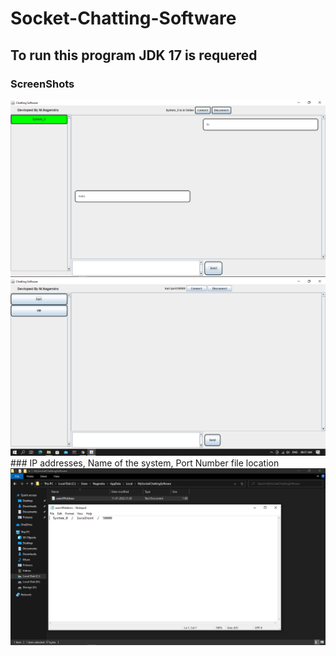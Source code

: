 # Socket-Chatting-Software
## To run this program JDK 17 is requered

### ScreenShots
<img src="/ScreenShots/Screenshot_1.png" alt="">
<img src="/ScreenShots/Screenshot_2.png" alt="">
### IP addresses, Name of the system, Port Number file location
<img src="/ScreenShots/Screenshot_4.png" alt="">
